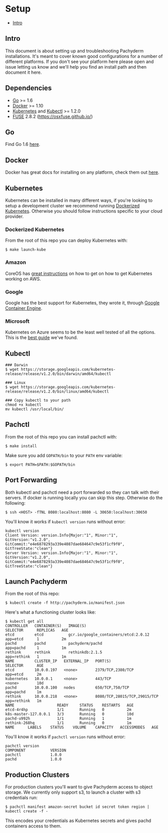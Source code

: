 # Setup

* [Intro](#intro) 

## Intro
This document is about setting up and troubleshooting Pachyderm installations.
It's meant to cover known good configurations for a number of different platforms.
If you don't see your platform here please open and issue letting us know and
we'll help you find an install path and then document it here.

## Dependencies

- [Go](#go) >= 1.6
- [Docker](#docker) >= 1.10
- [Kubernetes](#kubernetes) and [Kubectl](#kubectl) >= 1.2.0
- [FUSE](#fuse) 2.8.2 (https://osxfuse.github.io/)

## Go
Find Go 1.6 [here](https://golang.org/doc/install).

## Docker

Docker has great docs for installing on any platform, check them out
[here](https://docs.docker.com/engine/installation/).

## Kubernetes

Kubernetes can be installed in many different ways, if you're looking to setup
a development cluster we recommend running [Dockerized Kubernetes](#dockerized-kubernetes).
Otherwise you should follow instructions specific to your cloud provider.

### Dockerized Kubernetes

From the root of this repo you can deploy Kubernetes with:

```shell
$ make launch-kube
```

### Amazon

CoreOS has [great instructions](https://coreos.com/kubernetes/docs/latest/kubernetes-on-aws.html)
on how to get on how to get Kubernetes working on AWS.

### Google

Google has the best support for Kubernetes, they wrote it, through [Google
Container Engine](https://cloud.google.com/container-engine/).

### Microsoft

Kubernetes on Azure seems to be the least well tested of all the options. This
is the [best guide](https://github.com/kubernetes/kubernetes/blob/master/docs/getting-started-guides/coreos/azure/README.md)
we've found.

## Kubectl

```shell
### Darwin
$ wget https://storage.googleapis.com/kubernetes-release/release/v1.2.0/bin/darwin/amd64/kubectl

### Linux
$ wget https://storage.googleapis.com/kubernetes-release/release/v1.2.0/bin/linux/amd64/kubectl

### Copy kubectl to your path
chmod +x kubectl
mv kubectl /usr/local/bin/
```

## Pachctl
From the root of this repo you can install pachctl with:

```shell
$ make install
```

Make sure you add `GOPATH/bin` to your `PATH` env variable:

```shell
$ export PATH=$PATH:$GOPATH/bin
```

## Port Forwarding
Both kubectl and pachctl need a port forwarded so they can talk with their servers.
If docker is running locally you can skip this step. Otherwise do the following:

```shell
$ ssh <HOST> -fTNL 8080:localhost:8080 -L 30650:localhost:30650
```

You'll know it works if `kubectl version` runs without error:

```shell
kubectl version
Client Version: version.Info{Major:"1", Minor:"1", GitVersion:"v1.2.0", GitCommit:"e4e6878293a339e4087dae684647c9e53f1cf9f0", GitTreeState:"clean"}
Server Version: version.Info{Major:"1", Minor:"1", GitVersion:"v1.2.0", GitCommit:"e4e6878293a339e4087dae684647c9e53f1cf9f0", GitTreeState:"clean"}
```

## Launch Pachyderm

From the root of this repo:

```shell
$ kubectl create -f http://pachyderm.io/manifest.json
```

Here's what a functioning cluster looks like:

```shell
$ kubectl get all
CONTROLLER   CONTAINER(S)   IMAGE(S)                               SELECTOR      REPLICAS   AGE
etcd         etcd           gcr.io/google_containers/etcd:2.0.12   app=etcd      1          2m
pachd        pachd          pachyderm/pachd                        app=pachd     1          1m
rethink      rethink        rethinkdb:2.1.5                        app=rethink   1          1m
NAME         CLUSTER_IP   EXTERNAL_IP   PORT(S)                        SELECTOR      AGE
etcd         10.0.0.197   <none>        2379/TCP,2380/TCP              app=etcd      2m
kubernetes   10.0.0.1     <none>        443/TCP                        <none>        10d
pachd        10.0.0.100   nodes         650/TCP,750/TCP                app=pachd     1m
rethink      10.0.0.218   <none>        8080/TCP,28015/TCP,29015/TCP   app=rethink   1m
NAME                   READY     STATUS    RESTARTS   AGE
etcd-4r4hp             1/1       Running   0          2m
k8s-master-127.0.0.1   3/3       Running   0          10d
pachd-u992h            1/1       Running   1          1m
rethink-268hq          1/1       Running   0          1m
NAME      LABELS    STATUS    VOLUME    CAPACITY   ACCESSMODES   AGE
```

You'll know it works if `pachctl version` runs without error:

```shell
pachctl version
COMPONENT           VERSION
pachctl             1.0.0
pachd               1.0.0
```

## Production Clusters
For production clusters you'll want to give Pachyderm access to object storage.
We currently only support s3, to launch a cluster with s3 credentials run:

```shell
$ pachctl manifest amazon-secret bucket id secret token region | kubectl create -f -
```

This encodes your credentials as Kubernetes secrets and gives pachd containers
access to them.
